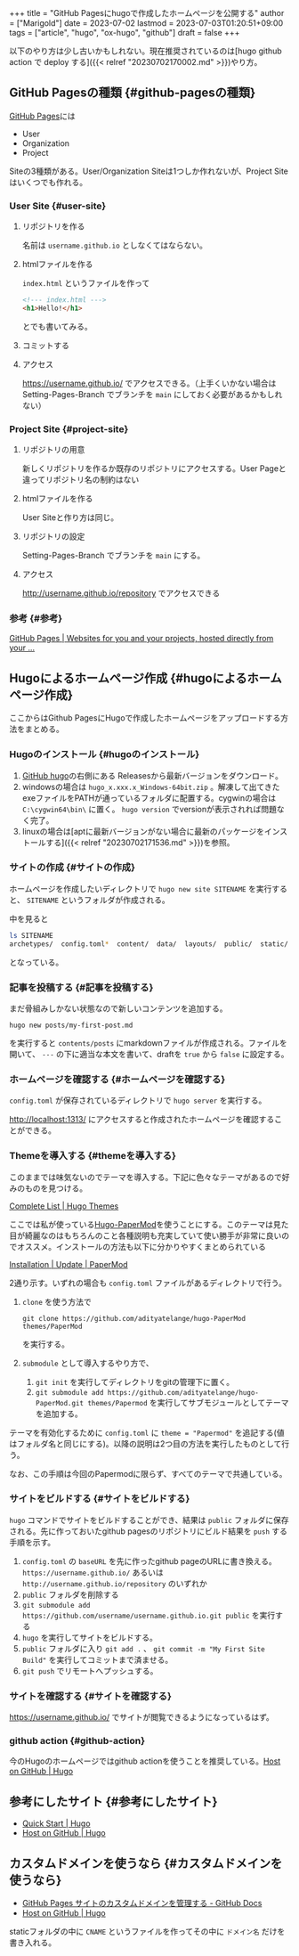 +++
title = "GitHub Pagesにhugoで作成したホームページを公開する"
author = ["Marigold"]
date = 2023-07-02
lastmod = 2023-07-03T01:20:51+09:00
tags = ["article", "hugo", "ox-hugo", "github"]
draft = false
+++

以下のやり方は少し古いかもしれない。現在推奨されているのは[hugo github action で deploy する]({{< relref "20230702170002.md" >}})やり方。


## GitHub Pagesの種類 {#github-pagesの種類}

[GitHub Pages](https://pages.github.com/)には

-   User
-   Organization
-   Project

Siteの3種類がある。User/Organization Siteは1つしか作れないが、Project Siteはいくつでも作れる。


### User Site {#user-site}

1.  リポジトリを作る

    名前は `username.github.io` としなくてはならない。
2.  htmlファイルを作る

    `index.html` というファイルを作って
    ```html
    <!--- index.html --->
    <h1>Hello!</h1>
    ```
    とでも書いてみる。
3.  コミットする
4.  アクセス

    <https://username.github.io/> でアクセスできる。（上手くいかない場合はSetting-Pages-Branch でブランチを `main` にしておく必要があるかもしれない）


### Project Site {#project-site}

1.  リポジトリの用意

    新しくリポジトリを作るか既存のリポジトリにアクセスする。User Pageと違ってリポジトリ名の制約はない
2.  htmlファイルを作る

    User Siteと作り方は同じ。
3.  リポジトリの設定

    Setting-Pages-Branch でブランチを `main` にする。
4.  アクセス

    <http://username.github.io/repository> でアクセスできる


### 参考 {#参考}

[GitHub Pages | Websites for you and your projects, hosted directly from your ...](https://pages.github.com/)


## Hugoによるホームページ作成 {#hugoによるホームページ作成}

ここからはGithub PagesにHugoで作成したホームページをアップロードする方法をまとめる。


### Hugoのインストール {#hugoのインストール}

1.  [GitHub hugo](https://github.com/gohugoio/hugo)の右側にある Releasesから最新バージョンをダウンロード。
2.  windowsの場合は `hugo_x.xxx.x_Windows-64bit.zip` 。解凍して出てきたexeファイルをPATHが通っているフォルダに配置する。cygwinの場合は `C:\cygwin64\bin\` に置く。
    `hugo version` でversionが表示されれば問題なく完了。
3.  linuxの場合は[aptに最新バージョンがない場合に最新のパッケージをインストールする]({{< relref "20230702171536.md" >}})を参照。


### サイトの作成 {#サイトの作成}

ホームページを作成したいディレクトリで `hugo new site SITENAME` を実行すると、 `SITENAME` というフォルダが作成される。

中を見ると

```bash
ls SITENAME
archetypes/  config.toml*  content/  data/  layouts/  public/  static/  themes/
```

となっている。


### 記事を投稿する {#記事を投稿する}

まだ骨組みしかない状態なので新しいコンテンツを追加する。

```shell
hugo new posts/my-first-post.md
```

を実行すると `contents/posts` にmarkdownファイルが作成される。ファイルを開いて、 `---` の下に適当な本文を書いて、draftを `true` から `false` に設定する。


### ホームページを確認する {#ホームページを確認する}

`config.toml` が保存されているディレクトリで `hugo server` を実行する。

<http://localhost:1313/> にアクセスすると作成されたホームページを確認することができる。


### Themeを導入する {#themeを導入する}

このままでは味気ないのでテーマを導入する。下記に色々なテーマがあるので好みのものを見つける。

[Complete List | Hugo Themes](https://themes.gohugo.io/)

ここでは私が使っている[Hugo-PaperMod](https://github.com/adityatelange/hugo-PaperMod)を使うことにする。このテーマは見た目が綺麗なのはもちろんのこと各種説明も充実していて使い勝手が非常に良いのでオススメ。インストールの方法も以下に分かりやすくまとめられている

[Installation | Update | PaperMod](https://adityatelange.github.io/hugo-PaperMod/posts/papermod/papermod-installation/)

2通り示す。いずれの場合も `config.toml` ファイルがあるディレクトリで行う。

1.  `clone` を使う方法で
    ```shell
    git clone https://github.com/adityatelange/hugo-PaperMod themes/PaperMod
    ```
    を実行する。

2.  `submodule` として導入するやり方で、
    1.  `git init` を実行してディレクトリをgitの管理下に置く。
    2.  `git submodule add https://github.com/adityatelange/hugo-PaperMod.git themes/Papermod` を実行してサブモジュールとしてテーマを追加する。

テーマを有効化するために `config.toml` に `theme = "Papermod"` を追記する(値はフォルダ名と同じにする)。以降の説明は2つ目の方法を実行したものとして行う。

なお、この手順は今回のPapermodに限らず、すべてのテーマで共通している。


### サイトをビルドする {#サイトをビルドする}

`hugo` コマンドでサイトをビルドすることができ、結果は `public` フォルダに保存される。先に作っておいたgithub pagesのリポジトリにビルド結果を `push` する手順を示す。

1.  `config.toml` の `baseURL` を先に作ったgithub pageのURLに書き換える。
    `https://username.github.io/` あるいは `http://username.github.io/repository` のいずれか
2.  `public` フォルダを削除する
3.  `git submodule add https://github.com/username/username.github.io.git public` を実行する
4.  `hugo` を実行してサイトをビルドする。
5.  `public` フォルダに入り `git add .` 、 `git commit -m "My First Site Build"` を実行してコミットまで済ませる。
6.  `git push` でリモートへプッシュする。


### サイトを確認する {#サイトを確認する}

<https://username.github.io/> でサイトが閲覧できるようになっているはず。


### github action {#github-action}

今のHugoのホームページではgithub actionを使うことを推奨している。[Host on GitHub | Hugo](https://gohugo.io/hosting-and-deployment/hosting-on-github/)


## 参考にしたサイト {#参考にしたサイト}

-   [Quick Start | Hugo](https://gohugo.io/getting-started/quick-start/)
-   [Host on GitHub | Hugo](https://gohugo.io/hosting-and-deployment/hosting-on-github/)


## カスタムドメインを使うなら {#カスタムドメインを使うなら}

-   [GitHub Pages サイトのカスタムドメインを管理する - GitHub Docs](https://docs.github.com/ja/pages/configuring-a-custom-domain-for-your-github-pages-site/managing-a-custom-domain-for-your-github-pages-site)
-   [Host on GitHub | Hugo](https://gohugo.io/hosting-and-deployment/hosting-on-github/)

staticフォルダの中に `CNAME` というファイルを作ってその中に `ドメイン名` だけを書き入れる。
